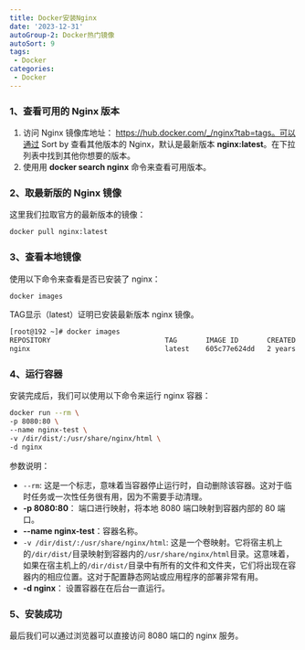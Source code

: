 ```yaml
---
title: Docker安装Nginx
date: '2023-12-31'
autoGroup-2: Docker热门镜像
autoSort: 9
tags:
 - Docker
categories: 
 - Docker
---
```




### 1、查看可用的 Nginx 版本

1. 访问 Nginx 镜像库地址： https://hub.docker.com/_/nginx?tab=tags。可以通过 Sort by 查看其他版本的 Nginx，默认是最新版本 **nginx:latest**。在下拉列表中找到其他你想要的版本。
2. 使用用 **docker search nginx** 命令来查看可用版本。

### 2、取最新版的 Nginx 镜像

这里我们拉取官方的最新版本的镜像：

```sh
docker pull nginx:latest
```

### 3、查看本地镜像

使用以下命令来查看是否已安装了 nginx：

```sh
docker images
```

TAG显示（latest）证明已安装最新版本 nginx 镜像。

~~~sh
[root@192 ~]# docker images
REPOSITORY                            TAG       IMAGE ID       CREATED         SIZE
nginx                                 latest    605c77e624dd   2 years ago     141MB
~~~

### 4、运行容器

安装完成后，我们可以使用以下命令来运行 nginx 容器：

```sh
docker run --rm \
-p 8080:80 \
--name nginx-test \
-v /dir/dist/:/usr/share/nginx/html \
-d nginx
```

参数说明：

- `--rm`: 这是一个标志，意味着当容器停止运行时，自动删除该容器。这对于临时任务或一次性任务很有用，因为不需要手动清理。
- **-p 8080:80**： 端口进行映射，将本地 8080 端口映射到容器内部的 80 端口。
- **--name nginx-test**：容器名称。
- `-v /dir/dist/:/usr/share/nginx/html`: 这是一个卷映射。它将宿主机上的`/dir/dist/`目录映射到容器内的`/usr/share/nginx/html`目录。这意味着，如果在宿主机上的`/dir/dist/`目录中有所有的文件和文件夹，它们将出现在容器内的相应位置。这对于配置静态网站或应用程序的部署非常有用。
- **-d nginx**： 设置容器在在后台一直运行。



### 5、安装成功

最后我们可以通过浏览器可以直接访问 8080 端口的 nginx 服务。





